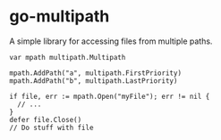 # go-multipath
A simple library for accessing files from multiple paths.

```
var mpath multipath.Multipath

mpath.AddPath("a", multipath.FirstPriority)
mpath.AddPath("b", multipath.LastPriority)

if file, err := mpath.Open("myFile"); err != nil {
  // ...
}
defer file.Close()
// Do stuff with file
```
